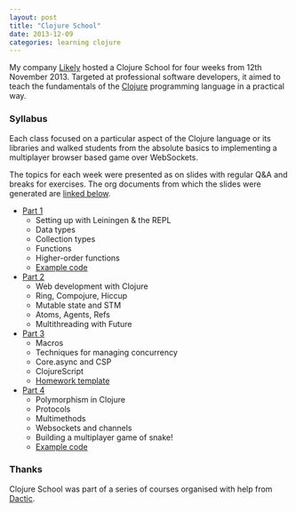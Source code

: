 ```yaml
---
layout: post
title: "Clojure School"
date: 2013-12-09
categories: learning clojure
---
```


My company [Likely](http://likely.co) hosted a Clojure School for four weeks
from 12th November 2013. Targeted at professional software developers, it aimed to teach the fundamentals of the [Clojure](http://clojure.org/) programming language in a practical way.

### Syllabus

Each class focused on a particular aspect of the Clojure language or its libraries
and walked students from the absolute basics to implementing a
multiplayer browser based game over WebSockets.

The topics for each week were presented as on slides with regular Q&A
and breaks for exercises. The org documents from which the slides were
generated are [linked below](https://github.com/likely/clojure-school).

* [Part 1](https://github.com/likely/clojure-school/blob/master/part-1.org)
  * Setting up with Leiningen & the REPL
  * Data types
  * Collection types
  * Functions
  * Higher-order functions
  * [Example code](https://github.com/likely/weather/blob/master/src/weather/core.clj)
* [Part 2](https://github.com/likely/clojure-school/blob/master/part-2.org)
  * Web development with Clojure
  * Ring, Compojure, Hiccup
  * Mutable state and STM
  * Atoms, Agents, Refs
  * Multithreading with Future
* [Part 3](https://github.com/likely/clojure-school/blob/master/part-3.org)
  * Macros
  * Techniques for managing concurrency
  * Core.async and CSP
  * ClojureScript
  * [Homework template](https://github.com/likely/sketchy)
* [Part 4](https://github.com/likely/clojure-school/blob/master/part-4.org)
  * Polymorphism in Clojure
  * Protocols
  * Multimethods
  * Websockets and channels
  * Building a multiplayer game of snake!
  * [Example code](https://github.com/likely/snake)

### Thanks

Clojure School was part of a series of courses organised with help
from [Dactic](http://dactic.io/).

